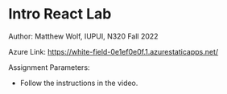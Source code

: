 # Intro React Lab

Author: Matthew Wolf, IUPUI, N320 Fall 2022

Azure Link: https://white-field-0e1ef0e0f.1.azurestaticapps.net/

Assignment Parameters:
* Follow the instructions in the video.